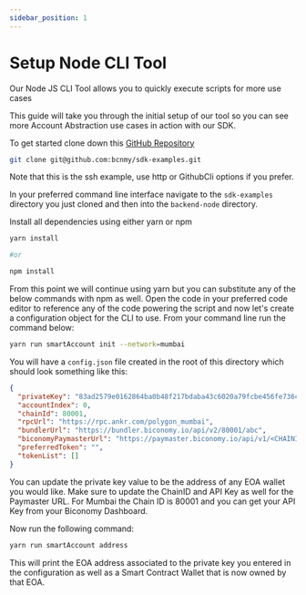 ```yaml
---
sidebar_position: 1
---
```


# Setup Node CLI Tool

Our Node JS CLI Tool allows you to quickly execute scripts for more use cases

This guide will take you through the initial setup of our tool so you can see more Account Abstraction use cases in action with our SDK. 

To get started clone down this [GitHub Repository](https://github.com/bcnmy/sdk-examples)

```bash
git clone git@github.com:bcnmy/sdk-examples.git
```

Note that this is the ssh example, use http or GithubCli options if you prefer.

In your preferred command line interface navigate to the `sdk-examples` directory you just cloned and then into the `backend-node` directory. 

Install all dependencies using either yarn or npm 

```bash
yarn install

#or

npm install

```

From this point we will continue using yarn but you can substitute any of the below commands with npm as well. 
Open the code in your preferred code editor to reference any of the code powering the script and now let's create a configuration object for the CLI to use. From your command line run the command below: 

```bash
yarn run smartAccount init --network=mumbai
```
You will have a `config.json` file created in the root of this directory which should look something like this:

```json
{
  "privateKey": "83ad2579e0162864ba0b48f217bdaba43c6020a79fcbe456fe736c524bbaa8d5",
  "accountIndex": 0,
  "chainId": 80001,
  "rpcUrl": "https://rpc.ankr.com/polygon_mumbai",
  "bundlerUrl": "https://bundler.biconomy.io/api/v2/80001/abc",
  "biconomyPaymasterUrl": "https://paymaster.biconomy.io/api/v1/<CHAINID>/<APIKEY>",
  "preferredToken": "",
  "tokenList": []
}

```
You can update the private key value to be the address of any EOA wallet you would like. Make sure to update the ChainID and API Key as well for the Paymaster URL. For Mumbai the Chain ID is 80001 and you can get your API Key from your Biconomy Dashboard. 

Now run the following command: 

```bash
yarn run smartAccount address
```
This will print the EOA address associated to the private key you entered in the configuration as well as a Smart Contract Wallet that is now owned by that EOA. 
